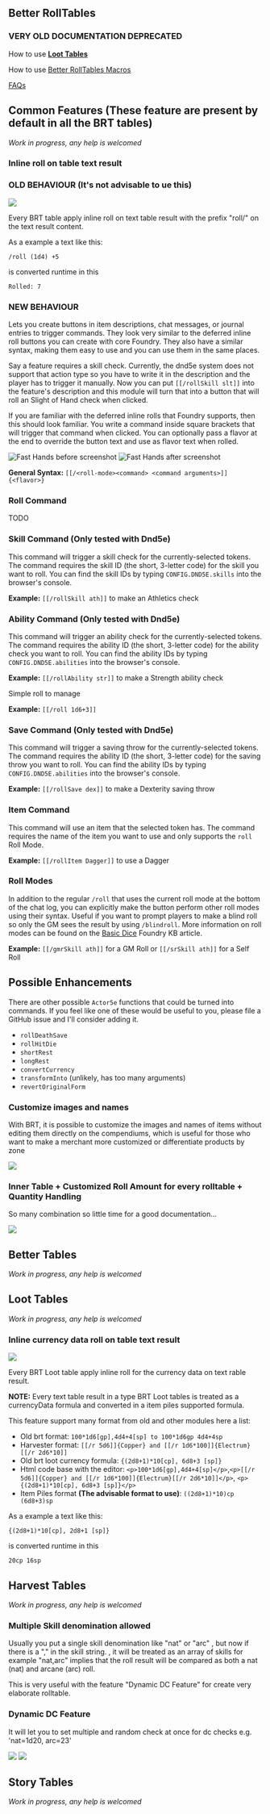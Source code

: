 ## Better RollTables

### VERY OLD DOCUMENTATION DEPRECATED

How to use [**Loot Tables**](./old/Loot-Tables.md)

How to use [Better RollTables Macros](./old/API-for-macros-and-modules#how-to-roll-tables-from-macros)

[FAQs](./old/FAQ.md)

## Common Features (These feature are present by default in all the BRT tables)

*Work in progress, any help is welcomed*

### Inline roll on table text result

### OLD BEHAVIOUR (It's not advisable to ue this)

![](./img/common_type_inline_data_roll.png)

Every BRT table apply inline roll on text table result with the prefix "roll/" on the text result content.

As a example a text like this:

```
/roll (1d4) +5
```

is converted runtime in this

```
Rolled: 7
```

### NEW BEHAVIOUR

Lets you create buttons in item descriptions, chat messages, or journal entries to trigger commands. They look very similar to the deferred inline roll buttons you can create with core Foundry. They also have a similar syntax, making them easy to use and you can use them in the same places.

Say a feature requires a skill check. Currently, the dnd5e system does not support that action type so you have to write it in the description and the player has to trigger it manually. Now you can put `[[/rollSkill slt]]` into the feature's description and this module will turn that into a button that will roll an Slight of Hand check when clicked.

If you are familiar with the deferred inline rolls that Foundry supports, then this should look familiar. You write a command inside square brackets that will trigger that command when clicked. You can optionally pass a flavor at the end to override the button text and use as flavor text when rolled.


![Fast Hands before screenshot](/wiki/img/common_fast-hands-before.png) ![Fast Hands after screenshot](/wiki/img/common_fast-hands-after.png)

**General Syntax:** `[[/<roll-mode><command> <command arguments>]]{<flavor>}`

### Roll Command

TODO


### Skill Command (Only tested with Dnd5e)

This command will trigger a skill check for the currently-selected tokens. The command requires the skill ID (the short, 3-letter code) for the skill you want to roll. You can find the skill IDs by typing `CONFIG.DND5E.skills` into the browser's console.

**Example:** `[[/rollSkill ath]]` to make an Athletics check

### Ability Command (Only tested with Dnd5e)

This command will trigger an ability check for the currently-selected tokens. The command requires the ability ID (the short, 3-letter code) for the ability check you want to roll. You can find the ability IDs by typing `CONFIG.DND5E.abilities` into the browser's console.

**Example:** `[[/rollAbility str]]` to make a Strength ability check

Simple roll to manage

**Example:** `[[/roll 1d6+3]]`

### Save Command (Only tested with Dnd5e)

This command will trigger a saving throw for the currently-selected tokens. The command requires the ability ID (the short, 3-letter code) for the saving throw you want to roll. You can find the ability IDs by typing `CONFIG.DND5E.abilities` into the browser's console.

**Example:** `[[/rollSave dex]]` to make a Dexterity saving throw

### Item Command

This command will use an item that the selected token has. The command requires the name of the item you want to use and only supports the `roll` Roll Mode.

**Example:** `[[/rollItem Dagger]]` to use a Dagger

### Roll Modes

In addition to the regular `/roll` that uses the current roll mode at the bottom of the chat log, you can explicitly make the button perform other roll modes using their syntax. Useful if you want to prompt players to make a blind roll so only the GM sees the result by using `/blindroll`. More information on roll modes can be found on the [Basic Dice](https://foundryvtt.com/article/dice/) Foundry KB article.

**Example:** `[[/gmrSkill ath]]` for a GM Roll or `[[/srSkill ath]]` for a Self Roll

## Possible Enhancements

There are other possible `Actor5e` functions that could be turned into commands. If you feel like one of these would be useful to you, please file a GitHub issue and I'll consider adding it.

- `rollDeathSave`
- `rollHitDie`
- `shortRest`
- `longRest`
- `convertCurrency`
- `transformInto` (unlikely, has too many arguments)
- `revertOriginalForm`

### Customize images and names

With BRT, it is possible to customize the images and names of items without editing them directly on the compendiums, which is useful for those who want to make a merchant more customized or differentiate products by zone

![](/wiki/img/common_customize_image_name.gif)

### Inner Table + Customized Roll Amount for every rolltable + Quantity Handling

So many combination so little time for a good documentation...

![](/wiki/img/common_type_inner_tables_1.gif)

## Better Tables

*Work in progress, any help is welcomed*

## Loot Tables

*Work in progress, any help is welcomed*

### Inline currency data roll on table text result

![](./img/loot_type_inline_currency_data_roll.png)

Every BRT Loot table apply inline roll for the currency data on text rable result.

**NOTE:** Every text table result in a type BRT Loot tables is treated as a currencyData formula and converted in a item piles supported formula.

This feature support many format from old and other modules here a list:

- Old brt format: `100*1d6[gp],4d4+4[sp] to 100*1d6gp 4d4+4sp`
- Harvester format: `[[/r 5d6]]{Copper} and [[/r 1d6*100]]{Electrum}[[/r 2d6*10]]`
- Old brt loot currency formula: `{(2d8+1)*10[cp], 6d8+3 [sp]}`
- Html code base with the editor: `<p>100*1d6[gp],4d4+4[sp]</p>`,`<p>[[/r 5d6]]{Copper} and [[/r 1d6*100]]{Electrum}[[/r 2d6*10]]</p>`, `<p>{(2d8+1)*10[cp], 6d8+3 [sp]}</p>`
- Item Piles format **(The advisable format to use)**: `((2d8+1)*10)cp (6d8+3)sp`

As a example a text like this:

```
{(2d8+1)*10[cp], 2d8+1 [sp]}
```

is converted runtime in this

```
20cp 16sp
```



## Harvest Tables

*Work in progress, any help is welcomed*

### Multiple Skill denomination allowed

Usually you put a single skill denomination like "nat" or "arc" , but now if there is a "," in the skill string. , it will be treated as an array of skills for example "nat,arc" implies that the roll result will be compared as both a nat (nat) and arcane (arc) roll.

This is very useful with the feature "Dynamic DC Feature" for create very elaborate rolltable.

### Dynamic DC Feature

It will let you to set multiple and random check at once for dc checks e.g. 'nat=1d20, arc=23'

![](/wiki/img/harvest_type_dynamicdc_feature_2.png)
![](/wiki/img/harvest_type_dynamicdc_feature_1.png)


## Story Tables

*Work in progress, any help is welcomed*
